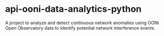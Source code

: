 # api-ooni-data-analytics-python
A project to analyze and detect continuous network anomalies using OONI Open Observatory data to identify potential network interference events.
